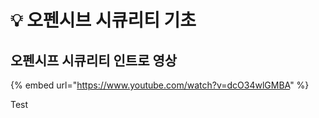 # 💡 오펜시브 시큐리티 기초

## 오펜시프 시큐리티 인트로 영상

{% embed url="https://www.youtube.com/watch?v=dcO34wlGMBA" %}


Test
